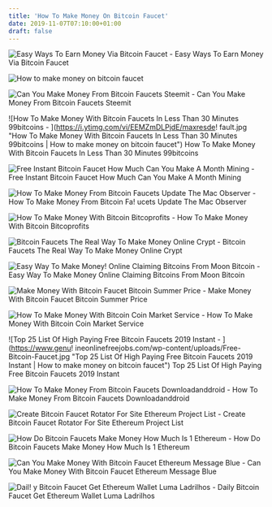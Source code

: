 ```yaml
---
title: 'How To Make Money On Bitcoin Faucet'
date: 2019-11-07T07:10:00+01:00
draft: false
---
```


![Easy Ways To Earn Money Via Bitcoin Faucet - ](https://www.bitdeal.net/uploads/postimg/2016-09-24_08:51:47_Bitcoin_Faucet.jpg "Easy Ways To Earn Money Via Bitcoin Faucet | How to make money on bitcoin faucet") Easy Ways To Earn Money Via Bitcoin Faucet

![How to make money on bitcoin faucet](https://coinsutra.com/wp-content/uploads/2018/04/Send-From-MetaMask-1.png "How to make money on bitcoin faucet") 

![Can You Make Money From Bitcoin Faucets Steemit - ](https://steemitimages.com/640x0/https://www.steemimg.com/images/2016/08/04/faucetcoin-185f40.md.jpg "Can You Make Money From Bitcoin Faucets Steemit | How to make money on bitcoin faucet") Can You Make Money From Bitcoin Faucets Steemit

![How To Make Money With Bitcoin Faucets In Less Than 30 Minutes 99bitcoins - ](https://i.ytimg.com/vi/EEMZmDLPjdE/maxresde!   fault.jpg "How To Make Money With Bitcoin Faucets In Less Than 30 Minutes 99bitcoins | How to make money on bitcoin faucet") How To Make Money With Bitcoin Faucets In Less Than 30 Minutes 99bitcoins

![Free Instant Bitcoin Faucet How Much Can You Make A Month Mining - ](https://i.ytimg.com/vi/uy4lX4Fqdbs/maxresdefault.jpg "Free Instant Bitcoin Faucet How Much Can You Make A Month Mining | How to make money on bitcoin faucet") Free Instant Bitcoin Faucet How Much Can You Make A Month Mining

![How To Make Money From Bitcoin Faucets Update The Mac Observer - ](https://www.macobserver.com/wp-content/uploads/2017/06/bitcoin-keyboard-1200x630.jpg "How To Make Money From Bitcoin Faucets Update The Mac Observer | How to make !   money on bitcoin faucet") How To Make Money From Bitcoin Fa! ucets Update The Mac Observer

![How To Make Money With Bitcoin Bitcoprofits - ](https://image.slidesharecdn.com/howtomakemoneywithbitcoin-bitcoprofits-180313083808/95/how-to-make-money-with-bitcoin-bitcoprofits-4-638.jpg?cb=1520930463 "How To Make Money With Bitcoin Bitcoprofits | How to make money on bitcoin faucet") How To Make Money With Bitcoin Bitcoprofits

![Bitcoin Faucets The Real Way To Make Money Online Crypt - ](https://en.crypt-mining.net/img/o/Bitcoin-faucet.jpg "Bitcoin Faucets The Real Way To Make Money Online Crypt | How to make money on bitcoin faucet") Bitcoin Faucets The Real Way To Make Money Online Crypt

![Easy Way To Make Money!    Online Claiming Bitcoins From Moon Bitcoin - ](https://1.bp.blogspot.com/-vJsGrBYPSKw/WxYHfADvpRI/AAAAAAAAAyY/NmlHVa_V2twqcRUv7_FhQaDtjP8Xgav1wCLcBGAs/s1600/moon.jpg "Easy Way To Make Money Online Claiming Bitcoins From Moon Bitcoin | How to make money on bitcoin faucet") Easy Way To Make Money Online Claiming Bitcoins From Moon Bitcoin

![Make Money With Bitcoin Faucet Bitcoin Summer Price - ](https://i.pinimg.com/236x/dc/8c/9e/dc8c9e76c573c3430aa8b24bd7daac11.jpg "Make Money With Bitcoin Faucet Bitcoin Summer Price | How to make money on bitcoin faucet") Make Money With Bitcoin Faucet Bitcoin Summer Price

![How To Make Money With Bitcoin Coin Market Service - ](https://coinmarketservice.com/wp-content/uploads/2018/06/bitcoin-3090250_1280.jpg "How To Make Money With Bitcoin Coin Market Service | How to make money on bitcoin faucet") How To Make Money With Bitcoin Coin Market Service

![Top 25 List Of High Paying Free Bitcoin Faucets 2019 Instant - ](https://www.genu!   ineonlinefreejobs.com/wp-content/uploads/Free-Bitcoin-Faucet.jpg "Top 25 List Of High Paying Free Bitcoin Faucets 2019 Instant | How to make money on bitcoin faucet") Top 25 List Of High Paying Free Bitcoin Faucets 2019 Instant

![How To Make Money From Bitcoin Faucets Downloadanddroid - ](https://3.bp.blogspot.com/-0fAjHjux38Q/WeRkntUi_MI/AAAAAAAABuo/u8ns-RohyyIgHs3YaJiAp66PutMkuzj9wCLcBGAs/s1600/Bitcoin%2BLifetime%2BChart%2BSeptember%2B2017%2BDownloadAndDroid.com.jpg "How To Make Money From Bitcoin Faucets Downloadanddroid | How to make money on bitcoin faucet") How To Make Money From Bitcoin Faucets Downloadanddroid

![Create Bitcoin Faucet Rotator For Site Ethereum Project List - ](http://bitcoinblog24.pl/wp-content/uploads/2017/11/Faucethub-Rotator-Faucet-List-830x467.jpg "Create Bitcoin Faucet R!   otator For Site Ethereum Project List | How to make money on bitcoin faucet") Create Bitcoin Faucet Rotator For Site Ethereum Project List

![How Do Bitcoin Faucets Make Money How Much Is 1 Ethereum - ](https://i.ytimg.com/vi/oV5rRVx2lf4/maxresdefault.jpg "How Do Bitcoin Faucets Make Money How Much Is 1 Ethereum | How to make money on bitcoin faucet") How Do Bitcoin Faucets Make Money How Much Is 1 Ethereum

![Can You Make Money With Bitcoin Faucet Ethereum Message Blue - ](https://qph.fs.quoracdn.net/main-qimg-aeb3cd3588c16a0adb28d438e597dea5-c "Can You Make Money With Bitcoin Faucet Ethereum Message Blue | How to make money on bitcoin faucet") Can You Make Money With Bitcoin Faucet Ethereum Message Blue

![Dail!   y Bitcoin Faucet Get Ethereum Wallet Luma Ladrilhos - ](https://i.ytimg.com/vi/fndsL6N9EjY/maxresdefault.jpg "Daily Bi!   tcoin Faucet Get Ethereum Wallet Luma Ladrilhos | How to make money on bitcoin faucet") Daily Bitcoin Faucet Get Ethereum Wallet Luma Ladrilhos
